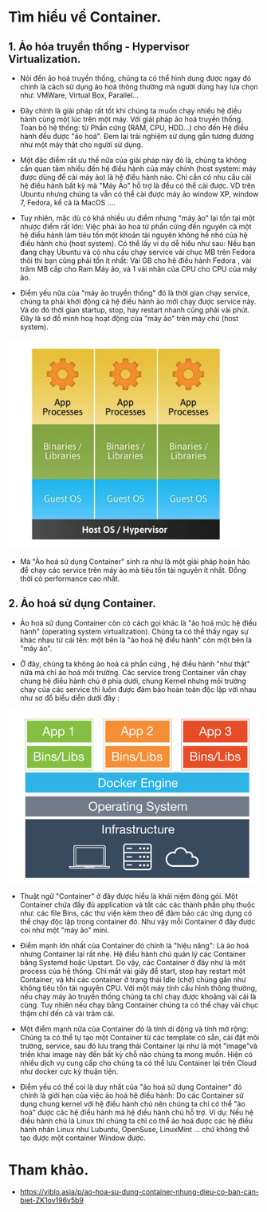 # Tìm hiểu về Container.

## 1. Ảo hóa truyền thống - Hypervisor Virtualization.

- Nói đến ảo hoá truyền thống, chúng ta có thể hình dung được ngay đó chính là cách sử dụng ảo hoá thông thường mà người dùng hay lựa chọn như: VMWare, Virtual Box, Parallel...

- Đây chính là giải pháp rất tốt khi chúng ta muốn chạy nhiều hệ điều hành cùng một lúc trên một máy. Với giải pháp ảo hoá truyền thống. Toàn bộ hệ thống: từ Phần cứng (RAM, CPU, HDD...) cho đến Hệ điều hành đều được "ảo hoá". Đem lại trải nghiệm sử dụng gần tương đương như một máy thật cho người sử dụng.

- Một đặc điểm rất ưu thế nữa của giải pháp này đó là, chúng ta không cần quan tâm nhiều đến hệ điều hành của máy chính (host system: máy được dùng để cài máy ảo) là hệ điều hành nào. Chỉ cần có nhu cầu cài hệ điều hành bất kỳ mà "Máy Ảo" hỗ trợ là đều có thể cài được. VD trên Ubuntu nhưng chúng ta vẫn có thể cài được máy ảo window XP, window 7, Fedora, kể cả là MacOS ....

- Tuy nhiên, mặc dù có khá nhiều ưu điểm nhưng "máy ảo" lại tồn tại một nhược điểm rất lớn: Việc phải ảo hoá từ phần cứng đến nguyên cả một hệ điều hành làm tiêu tốn một khoản tài nguyên không hề nhỏ của hệ điều hành chủ (host system). Có thể lấy ví dụ dễ hiểu như sau: Nếu bạn đang chạy Ubuntu và có nhu cầu chạy service vài chục MB trên Fedora thôi thì bạn cũng phải tốn ít nhất: Vài GB cho hệ điều hành Fedora , vài trăm MB cấp cho Ram Máy ảo, và 1 vài nhân của CPU cho CPU của máy ảo.

- Điểm yếu nữa của "máy ảo truyền thống" đó là thời gian chạy service, chúng ta phải khởi động cả hệ điều hành ảo mới chạy được service này. Và do đó thời gian startup, stop, hay restart nhanh cũng phải vài phút. Đây là sơ đồ minh hoạ hoạt động của "máy ảo" trên máy chủ (host system).

![container-1](/images/container-1.PNG)

- Mà "Ảo hoá sử dụng Container" sinh ra như là một giải pháp hoàn hảo để chạy các service trên máy ảo mà tiêu tốn tài nguyên ít nhất. Đồng thời có performance cao nhất.

## 2. Ảo hoá sử dụng Container.

- Ảo hoá sử dụng Container còn có cách gọi khác là "ảo hoá mức hệ điều hành" (operating system virtualization). Chúng ta có thể thấy ngay sự khác nhau từ cái tên: một bên là "ảo hoá hệ điều hành" còn một bên là "máy ảo".

- Ở đây, chúng ta không ảo hoá cả phần cứng , hệ điều hành "như thật" nữa mà chỉ ảo hoá môi trường. Các service trong Container vẫn chạy chung hệ điều hành chủ ở phía dưới, chung Kernel nhưng môi trường chạy của các service thì luôn được đảm bảo hoàn toàn độc lập với nhau như sơ đồ biểu diễn dưới đây :

![container-2](/images/container-2.PNG)

- Thuật ngữ "Container" ở đây được hiểu là khái niệm đóng gói. Một Container chứa đầy đủ application và tất các các thành phần phụ thuộc như: các file Bins, các thư viện kèm theo để đảm bảo các ứng dụng có thể chạy độc lập trong container đó. Như vậy mỗi Container ở đây được coi như một "máy ảo" mini.

- Điểm mạnh lớn nhất của Container đó chính là "hiệu năng": Là ảo hoá nhưng Container lại rất nhẹ. Hệ điều hành chủ quản lý các Container bằng Systemd hoặc Upstart. Do vậy, các Container ở đây như là môt process của hệ thống. Chỉ mất vài giây để start, stop hay restart một Container, và khi các container ở trạng thái Idle (chờ) chúng gần như không tiêu tốn tài nguyên CPU. Với một máy tính cấu hình thông thường, nếu chạy máy ảo truyền thống chúng ta chỉ chạy được khoảng vài cái là cùng. Tuy nhiên nếu chạy bằng Container chúng ta có thể chạy vài chục thậm chí đến cả vài trăm cái.

- Một điểm mạnh nữa của Container đó là tính di động và tính mở rộng: Chúng ta có thể tự tạo một Container từ các template có sẵn, cài đặt môi trường, service, sau đó lưu trạng thái Container lại như là một "image"và triển khai image này đến bất kỳ chỗ nào chúng ta mong muốn. Hiện có nhiều dịch vụ cung cấp cho chúng ta có thể lưu Container lại trên Cloud như docker cực kỳ thuận tiện.

- Điểm yếu có thể coi là duy nhất của "ảo hoá sử dụng Container" đó chính là giới hạn của việc ảo hoá hệ điều hành: Do các Container sử dụng chung kernel với hệ điều hành chủ nên chúng ta chỉ có thể "ảo hoá" được các hệ điều hành mà hệ điều hành chủ hỗ trợ. Ví dụ: Nếu hệ điều hành chủ là Linux thì chúng ta chỉ có thể ảo hoá được các hệ điều hành nhân Linux như Lubuntu, OpenSuse, LinuxMint ... chứ không thể tạo được một container Window được.

# Tham khảo.

- https://viblo.asia/p/ao-hoa-su-dung-container-nhung-dieu-co-ban-can-biet-ZK1ov196v5b9
